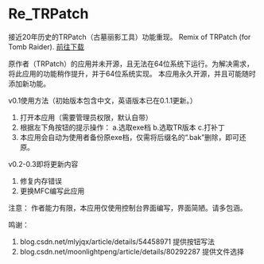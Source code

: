 # Re_TRPatch
接近20年历史的TRPatch（古墓丽影工具）功能重现。 Remix of TRPatch (for Tomb Raider).
[前往下载](https://github.com/NeoLaKa/Re_TRPatch/releases)

原作者（TRPatch）的应用并未开源，且无法在64位系统下运行。为解决需求，将此应用的功能稍作提升，并于64位系统实现。
本应用永久开源，并且可能随时添加新功能。

v0.1使用方法（初始版本包含中文，英语版本已在0.1.1更新。）
1. 打开本应用（需要管理员权限，默认自带）
2. 根据左下角按钮的提示操作：
    a.选取exe档
    b.选取TR版本
    c.打补丁
3. 本应用会自动为使用者备份原exe档，仅需将后缀名的“.bak”删除，即可还原。

v0.2-0.3即将更新内容
1. 修复内存错误
2. 更换MFC编写此应用

注意：
作者能力有限，本应用仅使用控制台界面编写，界面简陋。请多包涵。

鸣谢：
1. blog.csdn.net/mlyjqx/article/details/54458971			提供按钮写法
2. blog.csdn.net/moonlightpeng/article/details/80292287	    提供文件选择
